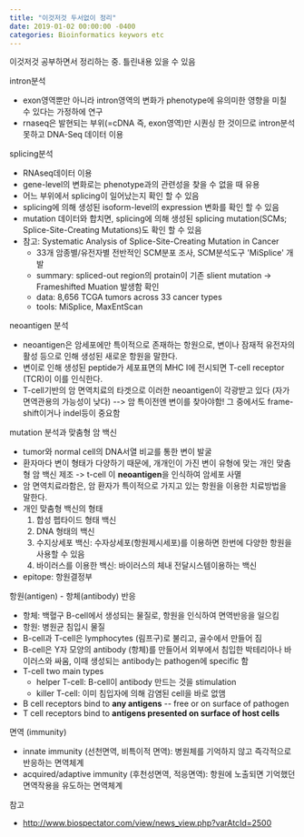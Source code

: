 ```yaml
---
title: "이것저것 두서없이 정리"
date: 2019-01-02 00:00:00 -0400
categories: Bioinformatics keywors etc
---
```


이것저것 공부하면서 정리하는 중. 틀린내용 있을 수 있음

intron분석
- exon영역뿐만 아니라 intron영역의 변화가 phenotype에 유의미한 영향을 미칠 수 있다는 가정하에 연구
- rnaseq은 발현되는 부위(=cDNA 즉, exon영역)만 시퀀싱 한 것이므로 intron분석 못하고 DNA-Seq 데이터 이용


splicing분석
- RNAseq데이터 이용
- gene-level의 변화로는 phenotype과의 관련성을 찾을 수 없을 때 유용
- 어느 부위에서 splicing이 일어났는지 확인 할 수 있음
- splicing에 의해 생성된 isoform-level의 expression 변화를 확인 할 수 있음
- mutation 데이터와 합치면, splicing에 의해 생성된 splicing mutation(SCMs; Splice-Site-Creating Mutations)도 확인 할 수 있음
- 참고: Systematic Analysis of Splice-Site-Creating Mutation in Cancer
    - 33개 암종별/유전자별 전반적인 SCM분포 조사, SCM분석도구 'MiSplice' 개발
    - summary: spliced-out region의 protain이 기존 slient mutation -> Frameshifted Muation 발생함 확인
    - data: 8,656 TCGA tumors across 33 cancer types
    - tools: MiSplice, MaxEntScan


neoantigen 분석
- neoantigen은 암세포에만 특이적으로 존재하는 항원으로, 변이나 잠재적 유전자의 활성 등으로 인해 생성된 새로운 항원을 말한다.
- 변이로 인해 생성된 peptide가 세포표면의 MHC I에 전시되면 T-cell receptor (TCR)이 이를 인식한다.
- T-cell기반의 암 면역치료의 타겟으로 이러한 neoantigen이 각광받고 있다 (자가면역관용의 가능성이 낮다)
--> 암 특이전엔 변이를 찾아야함! 그 중에서도 frame-shift이거나 indel등이 중요함

mutation 분석과 맞춤형 암 백신
- tumor와 normal cell의 DNA서열 비교를 통한 변이 발굴
- 환자마다 변이 형태가 다양하기 때문에, 개개인이 가진 변이 유형에 맞는 개인 맞춤형 암 백신 제조 -> t-cell 이 **neoantigen**을 인식하여 암세포 사멸
- 암 면역치료라함은, 암 환자가 특이적으로 가지고 있는 항원을 이용한 치료방법을 말한다.
- 개인 맞춤형 백신의 형태
    1) 합성 펩타이드 형태 백신
    2) DNA 형태의 백신
    3) 수지상세포 백신: 수자상세포(항원제시세포)를 이용하면 한번에 다양한 항원을 사용할 수 있음
    4) 바이러스를 이용한 백신: 바이러스의 체내 전달시스템이용하는 백신
- epitope: 항원결정부


항원(antigen) - 항체(antibody) 반응
- 항체: 백혈구 B-cell에서 생성되는 물질로, 항원을 인식하여 면역반응을 일으킴
- 항원: 병원균 침입시 물질
- B-cell과 T-cell은 lymphocytes (림프구)로 불리고, 골수에서 만들어 짐
- B-cell은 Y자 모양의 antibody (항체)를 만들어서 외부에서 침입한 박테리아나 바이러스와 싸움, 이때 생성되는 antibody는 pathogen에 specific 함
- T-cell two main types
    - helper T-cell: B-cell이 antibody 만드는 것을 stimulation
    - killer T-cell: 이미 침입자에 의해 감염된 cell을 바로 없앰
- B cell receptors bind to **any antigens** -- free or on surface of pathogen
- T cell receptors bind to **antigens presented on surface of host cells**


면역 (immunity)
- innate immunity (선천면역, 비특이적 면역): 병원체를 기억하지 않고 즉각적으로 반응하는 면역체계
- acquired/adaptive immunity (후천성면역, 적응면역): 항원에 노출되면 기억했던 면역작용을 유도하는 면역체계


참고
- http://www.biospectator.com/view/news_view.php?varAtcId=2500
